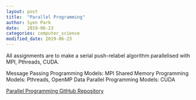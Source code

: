 ```yaml
---
layout: post
title:  "Parallel Programming"
author: Syen Park
date:   2019-06-23
categories: computer_science
modified_date: 2019-06-23
---
```


All assignments are to make a serial push-relabel algorithm parallelised with MPI, Pthreads, CUDA.

Message Passing Programming Models: MPI
Shared Memory Programming Models: Pthreads, OpenMP
Data Parallel Programming Models: CUDA

[Parallel Programming GitHub Repository](https://github.com/syenpark/Parallel-Programming)
